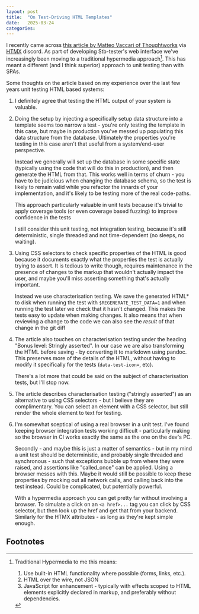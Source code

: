 ```yaml
---
layout: post
title:  "On Test-Driving HTML Templates"
date:   2025-03-24
categories:
---
```


I recently came across [this article by Matteo Vaccari of Thoughtworks](https://martinfowler.com/articles/tdd-html-templates.html) via [HTMX] discord.  As part of developing Stb-tester's web interface we've increasingly been moving to a traditional hypermedia approach[^1].  This has meant a different (and I think superior) approach to unit testing than with SPAs.

Some thoughts on the article based on my experience over the last few years unit testing HTML based systems:

1. I definitely agree that testing the HTML output of your system is valuable.

2. Doing the setup by injecting a specifically setup data structure into a template seems too narrow a test - you're only testing the template in this case, but maybe in production you've messed up populating this data structure from the database. Ultimately the properties you're testing in this case aren't that useful from a system/end-user perspective.

   Instead we generally will set up the database in some specific state (typically using the code that will do this in production), and then generate the HTML from that.  This works well in terms of churn - you have to be judicious when changing the database schema, so the test is likely to remain valid while you refactor the innards of your implementation, and it's likely to be testing more of the real code-paths.

   This approach particularly valuable in unit tests because it's trivial to apply coverage tools (or even coverage based fuzzing) to improve confidence in the tests

   I still consider this unit testing, not integration testing, because it's still deterministic, single threaded and not time-dependent (no sleeps, no waiting).

3. Using CSS selectors to check specific properties of the HTML is good because it documents exactly what the properties the test is actually trying to assert. It is tedious to write though, requires maintenance in the presence of changes to the markup that wouldn't actually impact the user, and maybe you'll miss asserting something that's actually important.

   Instead we use characterisation testing. We save the generated HTML* to disk when running the test with `$REGENERATE_TEST_DATA=1` and when running the test later we check that it hasn't changed. This makes the tests easy to update when making changes. It also means that when reviewing a change to the code we can also see the *result* of that change in the git diff

4. The article also touches on characterisation testing under the heading "Bonus level: Stringly asserted". In our case we are also transforming the HTML before saving - by converting it to markdown using pandoc. This preserves more of the details of the HTML, without having to modify it specifically for the tests (`data-test-icon=`, etc).

   There's a lot more that could be said on the subject of characterisation tests, but I'll stop now.

5. The article describes characterisation testing ("stringly asserted") as an alternative to using CSS selectors - but I believe they are complimentary.  You can select an element with a CSS selector, but still render the whole element to text for testing.

6. I'm somewhat sceptical of using a real browser in a unit test.  I've found keeping browser integration tests working difficult - particularly making so the browser in CI works exactly the same as the one on the dev's PC.

   Secondly - and maybe this is just a matter of semantics - but in my mind a unit test should be deterministic, and probably single threaded and synchronous - such that exceptions bubble up from where they were raised, and assertions like "called_once" can be applied.  Using a browser messes with this.  Maybe it would still be possible to keep these properties by mocking out all network calls, and calling back into the test instead.  Could be complicated, but potentially powerful.

   With a hypermedia approach you can get pretty far without involving a browser.  To simulate a click on an `<a href>...` tag you can click by CSS selector, but then look up the href and get that from your backend.  Similarly for the HTMX attributes - as long as they're kept simple enough.

[HTMX]: https://htmx.org/

## Footnotes

[^1]: Traditional Hypermedia to me this means:
    1. Use built-in HTML functionality where possible (forms, links, etc.).
    2. HTML over the wire, not JSON
    3. JavaScript for enhancement - typically with effects scoped to HTML elements explicitly declared in markup, and preferably without dependencies.
